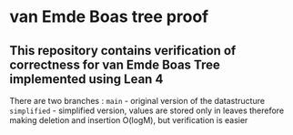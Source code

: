 # van Emde Boas tree proof

## This repository contains verification of correctness for van Emde Boas Tree implemented using Lean 4

There are two branches : 
`main` - original version of the datastructure
`simplified` - simplified version, values are stored only in leaves therefore making deletion and insertion O(logM), but verification is easier
